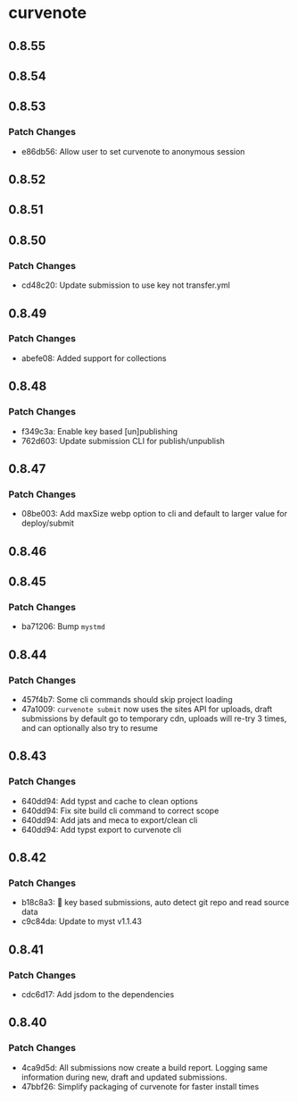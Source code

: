 # curvenote

## 0.8.55

## 0.8.54

## 0.8.53

### Patch Changes

- e86db56: Allow user to set curvenote to anonymous session

## 0.8.52

## 0.8.51

## 0.8.50

### Patch Changes

- cd48c20: Update submission to use key not transfer.yml

## 0.8.49

### Patch Changes

- abefe08: Added support for collections

## 0.8.48

### Patch Changes

- f349c3a: Enable key based [un]publishing
- 762d603: Update submission CLI for publish/unpublish

## 0.8.47

### Patch Changes

- 08be003: Add maxSize webp option to cli and default to larger value for deploy/submit

## 0.8.46

## 0.8.45

### Patch Changes

- ba71206: Bump `mystmd`

## 0.8.44

### Patch Changes

- 457f4b7: Some cli commands should skip project loading
- 47a1009: `curvenote submit` now uses the sites API for uploads, draft submissions by default go to temporary cdn, uploads will re-try 3 times, and can optionally also try to resume

## 0.8.43

### Patch Changes

- 640dd94: Add typst and cache to clean options
- 640dd94: Fix site build cli command to correct scope
- 640dd94: Add jats and meca to export/clean cli
- 640dd94: Add typst export to curvenote cli

## 0.8.42

### Patch Changes

- b18c8a3: 🔑 key based submissions, auto detect git repo and read source data
- c9c84da: Update to myst v1.1.43

## 0.8.41

### Patch Changes

- cdc6d17: Add jsdom to the dependencies

## 0.8.40

### Patch Changes

- 4ca9d5d: All submissions now create a build report. Logging same information during new, draft and updated submissions.
- 47bbf26: Simplify packaging of curvenote for faster install times

